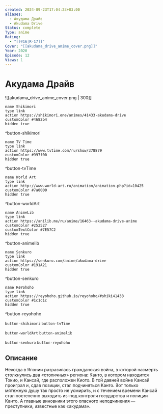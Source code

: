 ```yaml
---
created: 2024-09-23T17:04:23+03:00
aliases:
  - Акудама Драйв
  - Akudama Drive
Status: complete
Type: anime
Rating:
  - "[[®️16|R-17]]"
Cover: "[[akudama_drive_anime_cover.png]]"
Year: 2020
Episode: 12
Views: 1
---
```


# Акудама Драйв

![[akudama_drive_anime_cover.png | 300]]

```button
name Shikimori
type link
action https://shikimori.one/animes/41433-akudama-drive
customColor #4682b4
hidden true
```
^button-shikimori

```button
name TV Time
type link
action https://www.tvtime.com/ru/show/378879
customColor #997f00
hidden true
```
^button-tvTime

```button
name World Art
type link
action http://www.world-art.ru/animation/animation.php?id=10425
customColor #7a0000
hidden true
```
^button-worldArt

```button
name AnimeLib
type link
action https://anilib.me/ru/anime/16463--akudama-drive-anime
customColor #252527
customTextColor #7E57C2
hidden true
```
^button-animelib

```button
name Senkuro
type link
action https://senkuro.com/anime/akudama-drive
customColor #191A21
hidden true
```
^button-senkuro

```button
name ReYohoho
type link
action https://reyohoho.github.io/reyohoho/#shiki41433
customColor #1c1c1c
hidden true
```
^button-reyohoho

`button-shikimori` `button-tvTime`

`button-worldArt` `button-animelib`

`button-senkuro` `button-reyohoho`

## Описание

Некогда в Японии разразилась гражданская война, в которой насмерть столкнулись два «столичных» региона: Канто, в котором находится Токио, и Кансай, где расположен Киото. В той давней войне Кансай проиграл и, сдав позиции, стал подчиняться Канто. Вот только мятежную душу так просто не усмирить, и с течением времени Кансай стал постепенно выходить из-под контроля государства и полиции Канто. А главные виновники этого опасного неподчинения — преступники, известные как «акудама».
